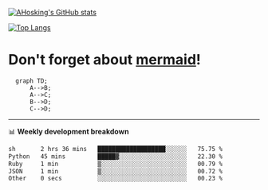 [![AHosking's GitHub stats](https://github-readme-stats.vercel.app/api?username=ahosking&count_private=true&show_icons=true&theme=onedark&hide_rank=true&include_all_commits=true)](https://github.com/ahosking)

[![Top Langs](https://github-readme-stats.vercel.app/api/top-langs/?username=ahosking&layout=compact&theme=onedark)](https://github.com/ahosking)


# Don't forget about [mermaid](https://github.blog/2022-02-14-include-diagrams-markdown-files-mermaid/)!

```mermaid
  graph TD;
      A-->B;
      A-->C;
      B-->D;
      C-->D;
```
-------

📊 **Weekly development breakdown**

<!--START_SECTION:waka-->

```txt
sh       2 hrs 36 mins   ███████████████████░░░░░░   75.75 %
Python   45 mins         █████▓░░░░░░░░░░░░░░░░░░░   22.30 %
Ruby     1 min           ▒░░░░░░░░░░░░░░░░░░░░░░░░   00.79 %
JSON     1 min           ▒░░░░░░░░░░░░░░░░░░░░░░░░   00.72 %
Other    0 secs          ░░░░░░░░░░░░░░░░░░░░░░░░░   00.23 %
```

<!--END_SECTION:waka-->
